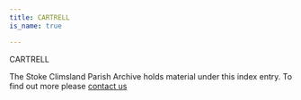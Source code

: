 ```yaml
---
title: CARTRELL
is_name: true

---
```


CARTRELL


The Stoke Climsland Parish Archive holds material under this index entry. To find out more please [contact us](/contact/)
